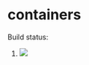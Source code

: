# containers

Build status:

1. [![](https://github.com/dustin-lind/containers-project/workflows/tests-heap/badge.svg)](https://github.com/dustin-lind/containers-project/actions?query=workflow%3Atests-heap)
